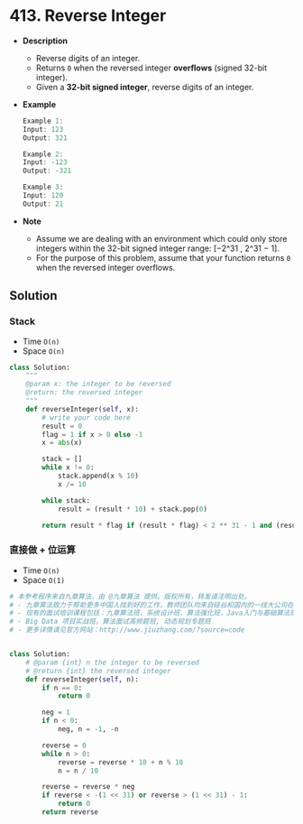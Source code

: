 # 413. Reverse Integer

- **Description**
    - Reverse digits of an integer.
    - Returns `0` when the reversed integer **overflows** (signed 32-bit integer).
    - Given a **32-bit signed integer**, reverse digits of an integer.
- **Example**

    ```c
    Example 1:
    Input: 123
    Output: 321
    
    Example 2:
    Input: -123
    Output: -321
    
    Example 3:
    Input: 120
    Output: 21
    ```

- **Note**
    - Assume we are dealing with an environment which could only store integers within the 32-bit signed integer range: [−2^31 ,  2^31 − 1].
    - For the purpose of this problem, assume that your function returns `0` when the reversed integer overflows.

## Solution

### Stack

- Time `O(n)`
- Space `O(n)`

```python
class Solution:
    """
    @param x: the integer to be reversed
    @return: the reversed integer
    """
    def reverseInteger(self, x):
        # write your code here
        result = 0
        flag = 1 if x > 0 else -1
        x = abs(x)

        stack = []
        while x != 0:
            stack.append(x % 10)
            x /= 10

        while stack:
            result = (result * 10) + stack.pop(0)

        return result * flag if (result * flag) < 2 ** 31 - 1 and (result * flag) > -2 ** 31 else 0

```

### 直接做 + 位运算

- Time `O(n)`
- Space `O(1)`

```python
# 本参考程序来自九章算法，由 @九章算法 提供。版权所有，转发请注明出处。
# - 九章算法致力于帮助更多中国人找到好的工作，教师团队均来自硅谷和国内的一线大公司在职工程师。
# - 现有的面试培训课程包括：九章算法班，系统设计班，算法强化班，Java入门与基础算法班，Android 项目实战班，
# - Big Data 项目实战班，算法面试高频题班, 动态规划专题班
# - 更多详情请见官方网站：http://www.jiuzhang.com/?source=code


class Solution:
    # @param {int} n the integer to be reversed
    # @return {int} the reversed integer
    def reverseInteger(self, n):
        if n == 0:
            return 0

        neg = 1
        if n < 0:
            neg, n = -1, -n

        reverse = 0
        while n > 0:
            reverse = reverse * 10 + n % 10
            n = n / 10

        reverse = reverse * neg
        if reverse < -(1 << 31) or reverse > (1 << 31) - 1:
            return 0
        return reverse
```

